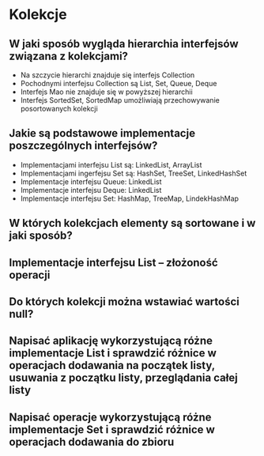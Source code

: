 # Kolekcje 

## W jaki sposób wygląda hierarchia interfejsów związana z kolekcjami?
* Na szczycie hierarchi znajduje się interfejs Collection
* Pochodnymi interfejsu Collection są List, Set, Queue, Deque
* Interfejs Mao nie znajduje się w powyższej hierarchii
* Interfejs SortedSet, SortedMap umożliwiają przechowywanie posortowanych kolekcji

## Jakie są podstawowe implementacje poszczególnych interfejsów?
* Implementacjami interfejsu List są: LinkedList, ArrayList
* Implementacjami ingerfejsu Set są: HashSet, TreeSet, LinkedHashSet
* Implementacje interfejsu Queue: LinkedList
* Implementacje interfejsu Deque: LinkedList
* Implementacje interfejsu Set: HashMap, TreeMap, LindekHashMap

## W których kolekcjach elementy są sortowane i w jaki sposób?

## Implementacje interfejsu List – złożoność operacji

## Do których kolekcji można wstawiać wartości null?

## Napisać aplikację wykorzystującą różne implementacje List i sprawdzić różnice w operacjach dodawania na początek listy, usuwania z początku listy, przeglądania całej listy

## Napisać operacje wykorzystującą różne implementacje Set i sprawdzić różnice w operacjach dodawania do zbioru